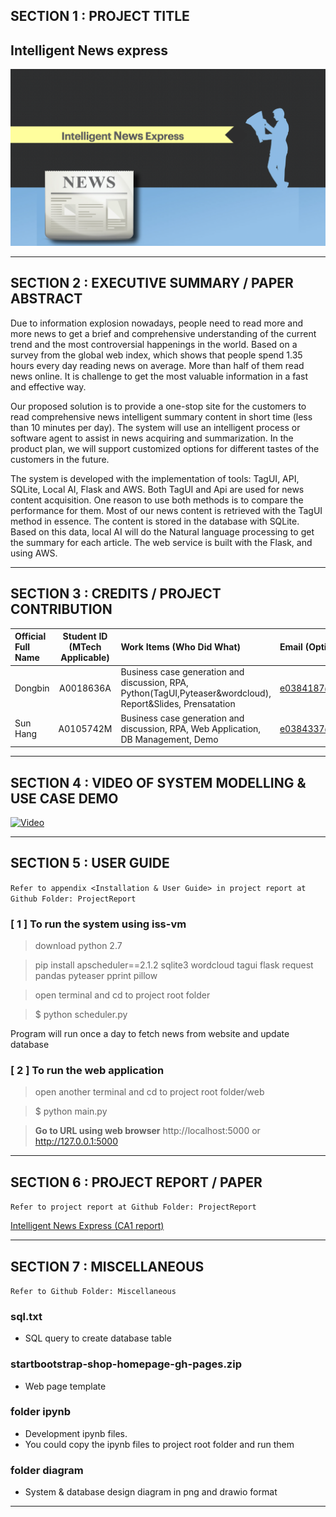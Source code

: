 ## SECTION 1 : PROJECT TITLE
## Intelligent News express

![](resources/title.png)

---

## SECTION 2 : EXECUTIVE SUMMARY / PAPER ABSTRACT

Due to information explosion nowadays, people need to read more and more news to get a brief and comprehensive understanding of the current trend and the most controversial happenings in the world. Based on a survey from the global web index, which shows that people spend 1.35 hours every day reading news on average. More than half of them read news online. It is challenge to get the most valuable information in a fast and effective way.

Our proposed solution is to provide a one-stop site for the customers to read comprehensive news intelligent summary content in short time (less than 10 minutes per day). The system will use an intelligent process or software agent to assist in news acquiring and summarization. In the product plan, we will support customized options for different tastes of the customers in the future.

The system is developed with the implementation of tools: TagUI, API, SQLite, Local AI, Flask and AWS. Both TagUI and Api are used for news content acquisition. One reason to use both methods is to compare the performance for them. Most of our news content is retrieved with the TagUI method in essence. The content is stored in the database with SQLite. Based on this data, local AI will do the Natural language processing to get the summary for each article. The web service is built with the Flask, and using AWS.


---

## SECTION 3 : CREDITS / PROJECT CONTRIBUTION

| Official Full Name  | Student ID (MTech Applicable)  | Work Items (Who Did What) | Email (Optional) |
| :------------ |:---------------:| :-----| :-----|
| Dongbin | A0018636A | Business case generation and discussion, RPA, Python(TagUI,Pyteaser&wordcloud), Report&Slides, Prensatation| e0384187@u.nus.edu |
| Sun Hang | A0105742M | Business case generation and discussion, RPA, Web Application, DB Management, Demo| e0384337@u.nus.edu |
---

## SECTION 4 : VIDEO OF SYSTEM MODELLING & USE CASE DEMO

[![Video](https://img.youtube.com/vi/2_MevgvhjSk/0.jpg)](https://youtu.be/2_MevgvhjSk)

---

## SECTION 5 : USER GUIDE

`Refer to appendix <Installation & User Guide> in project report at Github Folder: ProjectReport`

### [ 1 ] To run the system using iss-vm

> download python 2.7

> pip install apscheduler==2.1.2 sqlite3 wordcloud tagui flask request pandas pyteaser pprint pillow

> open terminal and cd to project root folder

> $ python scheduler.py

Program will run once a day to fetch news from website and update database



### [ 2 ] To run the web application

> open another terminal and cd to project root folder/web

> $ python main.py

> **Go to URL using web browser** http://localhost:5000 or http://127.0.0.1:5000

---
## SECTION 6 : PROJECT REPORT / PAPER

`Refer to project report at Github Folder: ProjectReport`

[Intelligent News Express (CA1 report)](./ProjectReport/CA1-Report-Intelligent%20News%20express.pdf)

---
## SECTION 7 : MISCELLANEOUS

`Refer to Github Folder: Miscellaneous`

### sql.txt
* SQL query to create database table

### startbootstrap-shop-homepage-gh-pages.zip
* Web page template

### folder ipynb
* Development ipynb files.
* You could copy the ipynb files to project root folder and run them 

### folder diagram
* System & database design diagram in png and drawio format

---